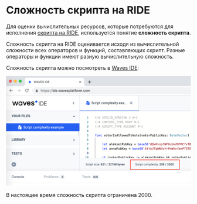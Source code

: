 # Сложность скрипта на RIDE

Для оценки вычислительных ресурсов, которые потребуются для исполнения [скрипта на RIDE](/ride/ride-script.md), используется понятие **сложность скрипта**.

Сложность скрипта на RIDE оценивается исходя из вычислительной сложности всех операторов и функций, составляющих скрипт. Разные операторы и функции имеют разную вычислительную сложность.

Сложность скрипта можно посмотреть в [Waves IDE](https://ide.wavesplatform.com):

<img src="img/ride-script-complexity/script-complexity.png" alt="faucet" width="700"/>

В настоящее время сложность скрипта ограничена 2000.
